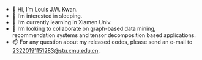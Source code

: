- 👋 Hi, I’m Louis J.W. Kwan.
- 👀 I’m interested in sleeping.
- 🌱 I’m currently learning in Xiamen Univ.
- 💞️ I’m looking to collaborate on graph-based data mining, recommendation systems and tensor decomposition based applications.
- 📫 For any question about my released codes, please send an e-mail to 23220191151283@stu.xmu.edu.cn.

<!---
Kwan1997/Kwan1997 is a ✨ special ✨ repository because its `README.md` (this file) appears on your GitHub profile.
You can click the Preview link to take a look at your changes.
--->
